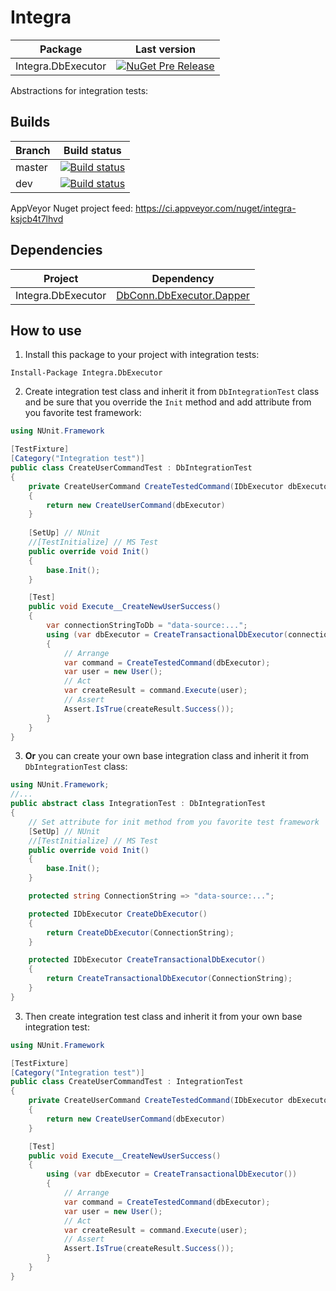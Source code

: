 # Integra

Package|Last version
-|-
Integra.DbExecutor|[![NuGet Pre Release](https://img.shields.io/nuget/vpre/Integra.DbExecutor.svg)](https://www.nuget.org/packages/Integra.DbExecutor/)

Abstractions for integration tests:

## Builds

Branch|Build status
-|-
master|[![Build status](https://ci.appveyor.com/api/projects/status/c5queapwprgm9spl/branch/master?svg=true)](https://ci.appveyor.com/project/Valeriy1991/integra-pug9r/branch/master)
dev|[![Build status](https://ci.appveyor.com/api/projects/status/d6o65bhfr2u5nben/branch/dev?svg=true)](https://ci.appveyor.com/project/Valeriy1991/integra/branch/dev)

AppVeyor Nuget project feed: 
https://ci.appveyor.com/nuget/integra-ksjcb4t7lhvd

## Dependencies

Project|Dependency
-|-
Integra.DbExecutor|[DbConn.DbExecutor.Dapper](https://github.com/Valeriy1991/DbExecutor)

## How to use

1. Install this package to your project with integration tests:
```
Install-Package Integra.DbExecutor
```
2. Create integration test class and inherit it from `DbIntegrationTest` class and be sure that you override the `Init` method and add attribute from you favorite test framework:
```csharp
using NUnit.Framework

[TestFixture]
[Category("Integration test")]
public class CreateUserCommandTest : DbIntegrationTest
{
    private CreateUserCommand CreateTestedCommand(IDbExecutor dbExecutor)
    {
        return new CreateUserCommand(dbExecutor)
    }
    
    [SetUp] // NUnit
    //[TestInitialize] // MS Test
    public override void Init()
    {
        base.Init();
    }

    [Test]
    public void Execute__CreateNewUserSuccess()
    {
        var connectionStringToDb = "data-source:...";
        using (var dbExecutor = CreateTransactionalDbExecutor(connectionStringToDb))
        {
            // Arrange
            var command = CreateTestedCommand(dbExecutor);
            var user = new User();
            // Act
            var createResult = command.Execute(user);
            // Assert
            Assert.IsTrue(createResult.Success());
        }
    }
}
```
3. **Or** you can create your own base integration class and inherit it from `DbIntegrationTest` class:
```csharp
using NUnit.Framework;
//...
public abstract class IntegrationTest : DbIntegrationTest
{   
    // Set attribute for init method from you favorite test framework
    [SetUp] // NUnit
    //[TestInitialize] // MS Test
    public override void Init()
    {
        base.Init();
    }

    protected string ConnectionString => "data-source:...";

    protected IDbExecutor CreateDbExecutor()
    {
        return CreateDbExecutor(ConnectionString);
    }

    protected IDbExecutor CreateTransactionalDbExecutor()
    {
        return CreateTransactionalDbExecutor(ConnectionString);
    }
}
```
3. Then create integration test class and inherit it from your own base integration test:
```csharp
using NUnit.Framework

[TestFixture]
[Category("Integration test")]
public class CreateUserCommandTest : IntegrationTest
{
    private CreateUserCommand CreateTestedCommand(IDbExecutor dbExecutor)
    {
        return new CreateUserCommand(dbExecutor)
    }

    [Test]
    public void Execute__CreateNewUserSuccess()
    {
        using (var dbExecutor = CreateTransactionalDbExecutor())
        {
            // Arrange
            var command = CreateTestedCommand(dbExecutor);
            var user = new User();
            // Act
            var createResult = command.Execute(user);
            // Assert
            Assert.IsTrue(createResult.Success());
        }
    }
}
```
